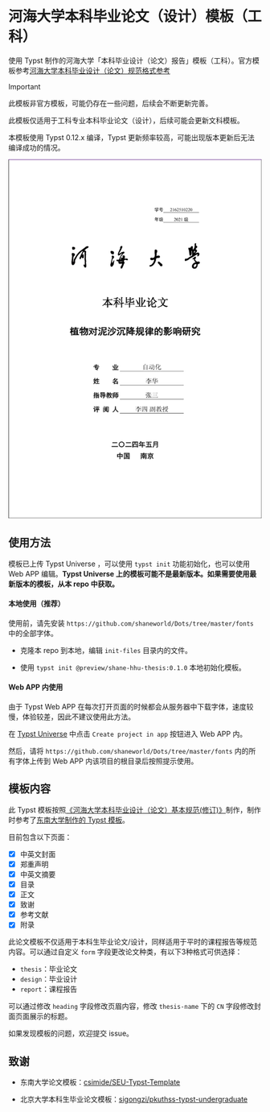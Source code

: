 # 河海大学本科毕业论文（设计）模板（工科）

使用 Typst 制作的河海大学「本科毕业设计（论文）报告」模板（工科）。官方模板参考[河海大学本科毕业设计（论文）规范格式参考](https://bylw.hhu.edu.cn/UpLoadFile/83cd5f1169974a0db06d865c7ee11af4.pdf)

> [!IMPORTANT]
>
> 此模板非官方模板，可能仍存在一些问题，后续会不断更新完善。
>
> 此模板仅适用于工科专业本科毕业论文（设计），后续可能会更新文科模板。
>
> 本模板使用 Typst 0.12.x 编译，Typst 更新频率较高，可能出现版本更新后无法编译成功的情况。

![demo](./demo_images/title.png)

## 使用方法

模板已上传 Typst Universe ，可以使用 `typst init` 功能初始化，也可以使用 Web APP 编辑。**Typst Universe 上的模板可能不是最新版本。如果需要使用最新版本的模板，从本 repo 中获取。**

#### 本地使用（推荐）

使用前，请先安装 `https://github.com/shaneworld/Dots/tree/master/fonts` 中的全部字体。

- 克隆本 repo 到本地，编辑 `init-files` 目录内的文件。

- 使用 `typst init @preview/shane-hhu-thesis:0.1.0` 本地初始化模板。

#### Web APP 内使用

由于 Typst Web APP 在每次打开页面的时候都会从服务器中下载字体，速度较慢，体验较差，因此不建议使用此方法。

在 [Typst Universe](https://typst.app/universe/package/shane-hhu-thesis) 中点击 `Create project in app` 按钮进入 Web APP 内。

然后，请将 `https://github.com/shaneworld/Dots/tree/master/fonts` 内的所有字体上传到 Web APP 内该项目的根目录后按照提示使用。

## 模板内容

此 Typst 模板按照[《河海大学本科毕业设计（论文）基本规范(修订)》](https://bylw.hhu.edu.cn/UpLoadFile/83cd5f1169974a0db06d865c7ee11af4.pdf)制作，制作时参考了[东南大学制作的 Typst 模板](https://github.com/csimide/SEU-Typst-Template)。

目前包含以下页面：

- [x] 中英文封面
- [x] 郑重声明
- [x] 中英文摘要
- [x] 目录
- [x] 正文
- [x] 致谢
- [x] 参考文献
- [x] 附录

此论文模板不仅适用于本科生毕业论文/设计，同样适用于平时的课程报告等规范内容。可以通过自定义 `form` 字段更改论文种类，有以下3种格式可供选择：

- `thesis`：毕业论文
- `design`：毕业设计
- `report`：课程报告

可以通过修改 `heading` 字段修改页眉内容，修改 `thesis-name` 下的 `CN` 字段修改封面页面展示的标题。

如果发现模板的问题，欢迎提交 issue。

## 致谢

- 东南大学论文模板：[csimide/SEU-Typst-Template](https://github.com/csimide/SEU-Typst-Template)

- 北京大学本科生毕业论文模板：[sigongzi/pkuthss-typst-undergraduate](https://github.com/sigongzi/pkuthss-typst-undergraduate)
